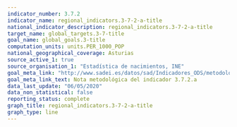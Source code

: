```yaml
---
indicator_number: 3.7.2
indicator_name: regional_indicators.3-7-2-a-title
national_indicator_description: regional_indicators.3-7-2-a-title
target_name: global_targets.3-7-title
goal_name: global_goals.3-title
computation_units: units.PER_1000_POP
national_geographical_coverage: Asturias
source_active_1: true
source_organisation_1: "Estadística de nacimientos, INE"
goal_meta_link: "http://www.sadei.es/datos/sad/Indicadores_ODS/metodologia/3.7.2.a.pdf"
goal_meta_link_text: Nota metodológica del indicador 3.7.2.a
data_last_update: "06/05/2020"
data_non_statistical: false
reporting_status: complete
graph_title: regional_indicators.3-7-2-a-title
graph_type: line
---
```

